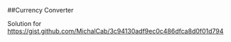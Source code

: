 ##Currency Converter

Solution for 
https://gist.github.com/MichalCab/3c94130adf9ec0c486dfca8d0f01d794
